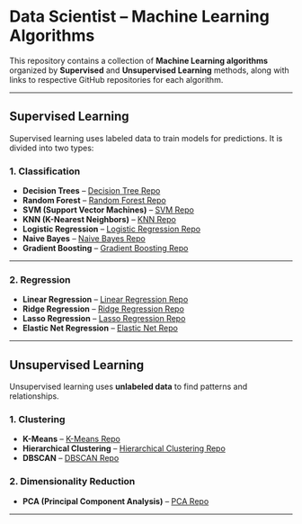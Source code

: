 
# Data Scientist – Machine Learning Algorithms

This repository contains a collection of **Machine Learning algorithms** organized by **Supervised** and **Unsupervised Learning** methods, along with links to respective GitHub repositories for each algorithm.

---

## Supervised Learning

Supervised learning uses labeled data to train models for predictions. It is divided into two types:

### 1. Classification

- **Decision Trees** – [Decision Tree Repo](Supervised/Decision_tree_Movie_Interest_Predictor)  
- **Random Forest** – [Random Forest Repo](Supervised/RandomForestClassifier_Student_pass_Predicter)  
- **SVM (Support Vector Machines)** – [SVM Repo](Supervised/Credit_Fraud_SVM_App)  
- **KNN (K-Nearest Neighbors)** – [KNN Repo](Supervised/Student_Success_KNN_App)  
- **Logistic Regression** – [Logistic Regression Repo](Supervised/LogistcRegression_Diabetes_Predictor)  
- **Naive Bayes** – [Naive Bayes Repo](https://github.com/SURESH6161/Data-Science/tree/852af1797830ca89718539c6a6e75ce0e84c3c78/Supervised/Multinomial_Naive_Bayes%20Spam_Detector_App)  
- **Gradient Boosting** – [Gradient Boosting Repo](Supervised/Loan_Default_GB_App)

---

### 2. Regression

- **Linear Regression** – [Linear Regression Repo](Supervised/LinearRegression_Titanic_Survival_Predictor)  
- **Ridge Regression** – [Ridge Regression Repo](Supervised/Smartphone_Price_Ridge_App)  
- **Lasso Regression** – [Lasso Regression Repo](Supervised/Salary_Predictor_Lasso_App)  
- **Elastic Net Regression** – [Elastic Net Repo](Supervised/Car_Price_ElasticNet_App)

---

## Unsupervised Learning

Unsupervised learning uses **unlabeled data** to find patterns and relationships.

### 1. Clustering

- **K-Means** – [K-Means Repo](Unsupervised/Mall_Customer_KMeans)  
- **Hierarchical Clustering** – [Hierarchical Clustering Repo](Unsupervised/Hierarchical_Clustering_Mall_Customer_Segmentation)  
- **DBSCAN** – [DBSCAN Repo](Unsupervised/Customer_Segmentation_DBSCAN)

### 2. Dimensionality Reduction

- **PCA (Principal Component Analysis)** – [PCA Repo](Unsupervised/Auto_Data_PCA_Transformer)

---

